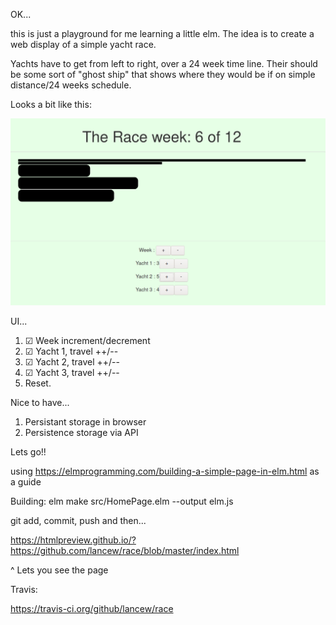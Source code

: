 OK...

this is just a playground for me learning a little elm.
The idea is to create a web display of a simple yacht race.

Yachts have to get from left to right, over a 24 week time line.
Their should be some sort of "ghost ship" that shows where they would be if
on simple distance/24 weeks schedule.

Looks a bit like this:

![Screenshot of the User Interface](https://github.com/lancew/race/raw/master//race_20200607.png "UI Version 1")



UI... 
1. ☑ Week increment/decrement
2. ☑ Yacht 1, travel ++/--
3. ☑ Yacht 2, travel ++/--
4. ☑ Yacht 3, travel ++/--
5. Reset.

Nice to have...
1. Persistant storage in browser
2. Persistence storage via API

Lets go!!

using https://elmprogramming.com/building-a-simple-page-in-elm.html as a guide


Building:
    elm make src/HomePage.elm --output elm.js

git add, commit, push and then...

https://htmlpreview.github.io/?https://github.com/lancew/race/blob/master/index.html

^ Lets you see the page


Travis:

https://travis-ci.org/github/lancew/race

